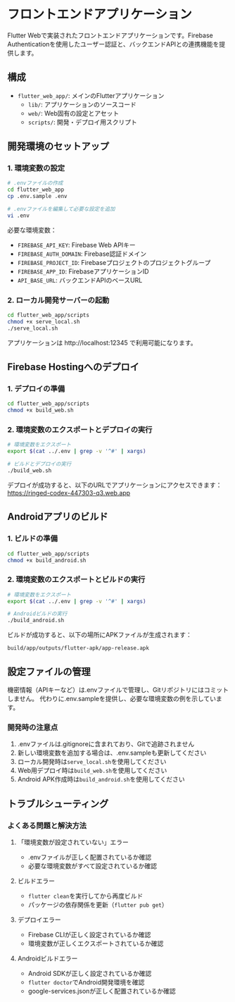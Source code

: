 # フロントエンドアプリケーション

Flutter Webで実装されたフロントエンドアプリケーションです。Firebase Authenticationを使用したユーザー認証と、バックエンドAPIとの連携機能を提供します。

## 構成

- `flutter_web_app/`: メインのFlutterアプリケーション
  - `lib/`: アプリケーションのソースコード
  - `web/`: Web固有の設定とアセット
  - `scripts/`: 開発・デプロイ用スクリプト

## 開発環境のセットアップ

### 1. 環境変数の設定

```bash
# .envファイルの作成
cd flutter_web_app
cp .env.sample .env

# .envファイルを編集して必要な設定を追加
vi .env
```

必要な環境変数：
- `FIREBASE_API_KEY`: Firebase Web APIキー
- `FIREBASE_AUTH_DOMAIN`: Firebase認証ドメイン
- `FIREBASE_PROJECT_ID`: Firebaseプロジェクトのプロジェクトグループ
- `FIREBASE_APP_ID`: FirebaseアプリケーションID
- `API_BASE_URL`: バックエンドAPIのベースURL

### 2. ローカル開発サーバーの起動

```bash
cd flutter_web_app/scripts
chmod +x serve_local.sh
./serve_local.sh
```

アプリケーションは http://localhost:12345 で利用可能になります。

## Firebase Hostingへのデプロイ

### 1. デプロイの準備

```bash
cd flutter_web_app/scripts
chmod +x build_web.sh
```

### 2. 環境変数のエクスポートとデプロイの実行

```bash
# 環境変数をエクスポート
export $(cat ../.env | grep -v '^#' | xargs)

# ビルドとデプロイの実行
./build_web.sh
```

デプロイが成功すると、以下のURLでアプリケーションにアクセスできます：
https://ringed-codex-447303-q3.web.app

## Androidアプリのビルド

### 1. ビルドの準備

```bash
cd flutter_web_app/scripts
chmod +x build_android.sh
```

### 2. 環境変数のエクスポートとビルドの実行

```bash
# 環境変数をエクスポート
export $(cat ../.env | grep -v '^#' | xargs)

# Androidビルドの実行
./build_android.sh
```

ビルドが成功すると、以下の場所にAPKファイルが生成されます：
```
build/app/outputs/flutter-apk/app-release.apk
```

## 設定ファイルの管理

機密情報（APIキーなど）は.envファイルで管理し、Gitリポジトリにはコミットしません。
代わりに.env.sampleを提供し、必要な環境変数の例を示しています。

### 開発時の注意点

1. .envファイルは.gitignoreに含まれており、Gitで追跡されません
2. 新しい環境変数を追加する場合は、.env.sampleも更新してください
3. ローカル開発時は`serve_local.sh`を使用してください
4. Web用デプロイ時は`build_web.sh`を使用してください
5. Android APK作成時は`build_android.sh`を使用してください

## トラブルシューティング

### よくある問題と解決方法

1. 「環境変数が設定されていない」エラー
   - .envファイルが正しく配置されているか確認
   - 必要な環境変数がすべて設定されているか確認

2. ビルドエラー
   - `flutter clean`を実行してから再度ビルド
   - パッケージの依存関係を更新（`flutter pub get`）

3. デプロイエラー
   - Firebase CLIが正しく設定されているか確認
   - 環境変数が正しくエクスポートされているか確認

4. Androidビルドエラー
   - Android SDKが正しく設定されているか確認
   - `flutter doctor`でAndroid開発環境を確認
   - google-services.jsonが正しく配置されているか確認